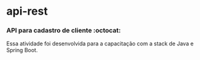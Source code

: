 # api-rest

### API para cadastro de cliente :octocat:
Essa atividade foi desenvolvida para a capacitação com a stack de Java e Spring Boot.
 
